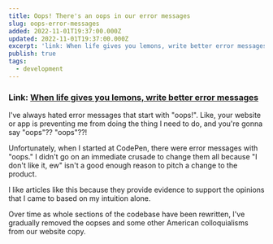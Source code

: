 ```yaml
---
title: Oops! There's an oops in our error messages
slug: oops-error-messages
added: 2022-11-01T19:37:00.000Z
updated: 2022-11-01T19:37:00.000Z
excerpt: 'link: When life gives you lemons, write better error messages'
publish: true
tags:
  - development
---
```


### Link: [When life gives you lemons, write better error messages](https://wix-ux.com/when-life-gives-you-lemons-write-better-error-messages-46c5223e1a2f?gi=c5f8ea262a30)

I've always hated error messages that start with "oops!". Like, your website or app is preventing me from doing the thing I need to do, and you're gonna say "oops"?? "oops"??!

Unfortunately, when I started at CodePen, there were error messages with "oops." I didn't go on an immediate crusade to change them all because "I don't like it, ew" isn't a good enough reason to pitch a change to the product. 

I like articles like this because they provide evidence to support the opinions that I came to based on my intuition alone. 

Over time as whole sections of the codebase have been rewritten, I've gradually removed the oopses and some other American colloquialisms from our website copy.



